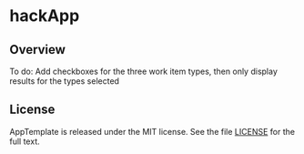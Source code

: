 hackApp
=========================

## Overview

To do: Add checkboxes for the three work item types, then only display results for the
types selected


## License

AppTemplate is released under the MIT license.  See the file [LICENSE](https://raw.github.com/RallyApps/AppTemplate/master/LICENSE) for the full text.
